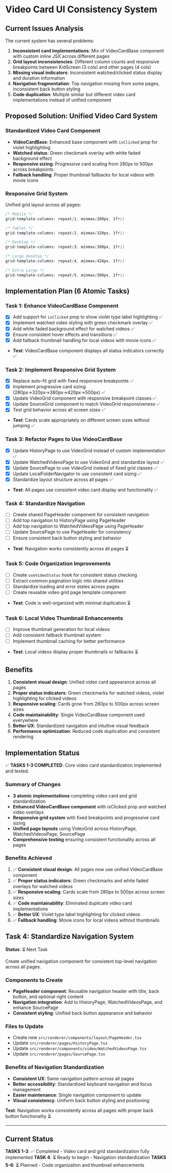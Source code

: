 # Video Card UI Consistency System

## Current Issues Analysis
The current system has several problems:
1. **Inconsistent card implementations**: Mix of VideoCardBase component with custom inline JSX across different pages
2. **Grid layout inconsistencies**: Different column counts and responsive breakpoints between KidScreen (3 cols) and other pages (4 cols)
3. **Missing visual indicators**: Inconsistent watched/clicked status display and duration information
4. **Navigation fragmentation**: Top navigation missing from some pages, inconsistent back button styling
5. **Code duplication**: Multiple similar but different video card implementations instead of unified component

## Proposed Solution: Unified Video Card System

### Standardized Video Card Component
- **VideoCardBase**: Enhanced base component with `isClicked` prop for violet highlighting
- **Watched status**: Green checkmark overlay with white faded background effect
- **Responsive sizing**: Progressive card scaling from 280px to 500px across breakpoints
- **Fallback handling**: Proper thumbnail fallbacks for local videos with movie icons

### Responsive Grid System
Unified grid layout across all pages:
```css
/* Mobile */
grid-template-columns: repeat(1, minmax(280px, 1fr))

/* Tablet */
grid-template-columns: repeat(2, minmax(320px, 1fr))

/* Desktop */
grid-template-columns: repeat(3, minmax(380px, 1fr))

/* Large Desktop */
grid-template-columns: repeat(4, minmax(420px, 1fr))

/* Extra Large */
grid-template-columns: repeat(5, minmax(500px, 1fr))
```

## Implementation Plan (6 Atomic Tasks)

### Task 1: Enhance VideoCardBase Component
- [x] Add support for `isClicked` prop to show violet type label highlighting ✅
- [x] Implement watched video styling with green checkmark overlay ✅
- [x] Add white faded background effect for watched videos ✅
- [x] Ensure consistent hover effects and transitions ✅
- [x] Add fallback thumbnail handling for local videos with movie icons ✅
- **Test**: VideoCardBase component displays all status indicators correctly ✅

### Task 2: Implement Responsive Grid System
- [x] Replace auto-fit grid with fixed responsive breakpoints ✅
- [x] Implement progressive card sizing (280px→320px→380px→420px→500px) ✅
- [x] Update VideoGrid component with responsive breakpoint classes ✅
- [x] Update SourceGrid component to match VideoGrid responsiveness ✅
- [x] Test grid behavior across all screen sizes ✅
- **Test**: Cards scale appropriately on different screen sizes without jumping ✅

### Task 3: Refactor Pages to Use VideoCardBase
- [x] Update HistoryPage to use VideoGrid instead of custom implementation ✅
- [x] Update WatchedVideosPage to use VideoGrid and standardize layout ✅
- [x] Update SourcePage to use VideoGrid instead of fixed grid classes ✅
- [x] Update LocalFolderNavigator to use consistent card sizing ✅
- [x] Standardize layout structure across all pages ✅
- **Test**: All pages use consistent video card display and functionality ✅

### Task 4: Standardize Navigation
- [ ] Create shared PageHeader component for consistent navigation
- [ ] Add top navigation to HistoryPage using PageHeader
- [ ] Add top navigation to WatchedVideosPage using PageHeader
- [ ] Update SourcePage to use PageHeader for consistency
- [ ] Ensure consistent back button styling and behavior
- **Test**: Navigation works consistently across all pages ⏳

### Task 5: Code Organization Improvements
- [ ] Create `useVideoStatus` hook for consistent status checking
- [ ] Extract common pagination logic into shared utilities
- [ ] Standardize loading and error states across pages
- [ ] Create reusable video grid page template component
- **Test**: Code is well-organized with minimal duplication ⏳

### Task 6: Local Video Thumbnail Enhancements
- [ ] Improve thumbnail generation for local videos
- [ ] Add consistent fallback thumbnail system
- [ ] Implement thumbnail caching for better performance
- **Test**: Local videos display proper thumbnails or fallbacks ⏳

## Benefits
1. **Consistent visual design**: Unified video card appearance across all pages
2. **Proper status indicators**: Green checkmarks for watched videos, violet highlighting for clicked videos
3. **Responsive scaling**: Cards grow from 280px to 500px across screen sizes
4. **Code maintainability**: Single VideoCardBase component used everywhere
5. **Better UX**: Standardized navigation and intuitive visual feedback
6. **Performance optimization**: Reduced code duplication and consistent rendering

## Implementation Status

✅ **TASKS 1-3 COMPLETED**: Core video card standardization implemented and tested.

### Summary of Changes
- **3 atomic implementations** completing video card and grid standardization
- **Enhanced VideoCardBase component** with isClicked prop and watched video overlays
- **Responsive grid system** with fixed breakpoints and progressive card sizing
- **Unified page layouts** using VideoGrid across HistoryPage, WatchedVideosPage, SourcePage
- **Comprehensive testing** ensuring consistent functionality across all pages

### Benefits Achieved
1. ✅ **Consistent visual design**: All pages now use unified VideoCardBase component
2. ✅ **Proper status indicators**: Green checkmarks and white faded overlays for watched videos
3. ✅ **Responsive scaling**: Cards scale from 280px to 500px across screen sizes
4. ✅ **Code maintainability**: Eliminated duplicate video card implementations
5. ✅ **Better UX**: Violet type label highlighting for clicked videos
6. ✅ **Fallback handling**: Movie icons for local videos without thumbnails

## Task 4: Standardize Navigation System

**Status**: ⏳ Next Task

Create unified navigation component for consistent top-level navigation across all pages.

### Components to Create
- **PageHeader component**: Reusable navigation header with title, back button, and optional right content
- **Navigation integration**: Add to HistoryPage, WatchedVideosPage, and enhance SourcePage
- **Consistent styling**: Unified back button appearance and behavior

### Files to Update
- Create new `src/renderer/components/layout/PageHeader.tsx`
- Update `src/renderer/pages/HistoryPage.tsx`
- Update `src/renderer/components/video/WatchedVideosPage.tsx`
- Update `src/renderer/pages/SourcePage.tsx`

### Benefits of Navigation Standardization
- **Consistent UX**: Same navigation pattern across all pages
- **Better accessibility**: Standardized keyboard navigation and focus management
- **Easier maintenance**: Single navigation component to update
- **Visual consistency**: Uniform back button styling and positioning

**Test**: Navigation works consistently across all pages with proper back button functionality ⏳

---

## Current Status

**TASKS 1-3**: ✅ Completed - Video card and grid standardization fully implemented
**TASK 4**: ⏳ Ready to begin - Navigation standardization
**TASKS 5-6**: ⏳ Planned - Code organization and thumbnail enhancements